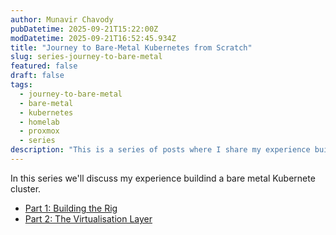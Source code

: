 ```yaml
---
author: Munavir Chavody
pubDatetime: 2025-09-21T15:22:00Z
modDatetime: 2025-09-21T16:52:45.934Z
title: "Journey to Bare-Metal Kubernetes from Scratch"
slug: series-journey-to-bare-metal
featured: false
draft: false
tags:
  - journey-to-bare-metal
  - bare-metal
  - kubernetes
  - homelab
  - proxmox
  - series
description: "This is a series of posts where I share my experience building a bare metal Kubernetes cluster in my homelab."
---
```


In this series we'll discuss my experience buildind a bare metal Kubernete cluster.

- [Part 1: Building the Rig](/blog/posts/journey-to-bare-metal-part-1-building-the-rig)
- [Part 2: The Virtualisation Layer](/blog/posts/journey-to-bare-metal-part-2-virtualisation-layer)
